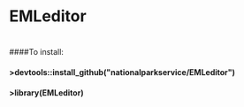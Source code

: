 # EMLeditor
#
####To install:
#### >devtools::install_github("nationalparkservice/EMLeditor")
#### >library(EMLeditor)


